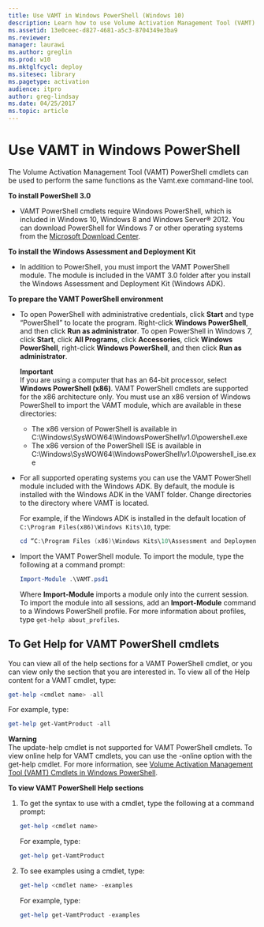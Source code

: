 ```yaml
---
title: Use VAMT in Windows PowerShell (Windows 10)
description: Learn how to use Volume Activation Management Tool (VAMT) PowerShell cmdlets to perform the same functions as the Vamt.exe command-line tool.
ms.assetid: 13e0ceec-d827-4681-a5c3-8704349e3ba9
ms.reviewer: 
manager: laurawi
ms.author: greglin
ms.prod: w10
ms.mktglfcycl: deploy
ms.sitesec: library
ms.pagetype: activation
audience: itpro
author: greg-lindsay
ms.date: 04/25/2017
ms.topic: article
---
```


# Use VAMT in Windows PowerShell

The Volume Activation Management Tool (VAMT) PowerShell cmdlets can be used to perform the same functions as the Vamt.exe command-line tool.

**To install PowerShell 3.0**
- VAMT PowerShell cmdlets require Windows PowerShell, which is included in Windows 10, Windows 8 and Windows Server® 2012. You can download PowerShell for Windows 7 or other operating systems from the [Microsoft Download Center](https://go.microsoft.com/fwlink/p/?LinkId=218356).

**To install the Windows Assessment and Deployment Kit**
- In addition to PowerShell, you must import the VAMT PowerShell module. The module is included in the VAMT 3.0 folder after you install the Windows Assessment and Deployment Kit (Windows ADK).

**To prepare the VAMT PowerShell environment**
- To open PowerShell with administrative credentials, click **Start** and type “PowerShell” to locate the program. Right-click **Windows PowerShell**, and then click **Run as administrator**. To open PowerShell in Windows 7, click **Start**, click **All Programs**, click **Accessories**, click **Windows PowerShell**, right-click **Windows PowerShell**, and then click **Run as administrator**.

  **Important**  
  If you are using a computer that has an 64-bit processor, select **Windows PowerShell (x86)**. VAMT PowerShell cmdlets are supported for the x86 architecture only. You must use an x86 version of Windows PowerShell to import the VAMT module, which are available in these directories:
  -   The x86 version of PowerShell is available in C:\\Windows\\SysWOW64\\WindowsPowerShell\\v1.0\\powershell.exe
  -   The x86 version of the PowerShell ISE is available in C:\\Windows\\SysWOW64\\WindowsPowerShell\\v1.0\\powershell\_ise.exe
- For all supported operating systems you can use the VAMT PowerShell module included with the Windows ADK. By default, the module is installed with the Windows ADK in the VAMT folder. Change directories to the directory where VAMT is located.

  For example, if the Windows ADK is installed in the default location of `C:\Program Files(x86)\Windows Kits\10`, type:
    
  ``` powershell
  cd “C:\Program Files (x86)\Windows Kits\10\Assessment and Deployment Kit\VAMT 3.0”
  ```
- Import the VAMT PowerShell module. To import the module, type the following at a command prompt:
  ``` powershell
  Import-Module .\VAMT.psd1
  ```
  Where **Import-Module** imports a module only into the current session. To import the module into all sessions, add an **Import-Module** command to a Windows PowerShell profile. For more information about profiles, type `get-help about_profiles`.

## To Get Help for VAMT PowerShell cmdlets

You can view all of the help sections for a VAMT PowerShell cmdlet, or you can view only the section that you are interested in. To view all of the Help content for a VAMT cmdlet, type:
``` powershell
get-help <cmdlet name> -all
```
For example, type:
``` powershell
get-help get-VamtProduct -all
```

**Warning**  
The update-help cmdlet is not supported for VAMT PowerShell cmdlets. To view online help for VAMT cmdlets, you can use the -online option with the get-help cmdlet. For more information, see [Volume Activation Management Tool (VAMT) Cmdlets in Windows PowerShell](https://go.microsoft.com/fwlink/p/?LinkId=242278).

**To view VAMT PowerShell Help sections**

1. To get the syntax to use with a cmdlet, type the following at a command prompt:
   ``` powershell
   get-help <cmdlet name>
   ```
   For example, type:
   ``` powershell
   get-help get-VamtProduct 
   ```
2. To see examples using a cmdlet, type:
   ``` powershell
   get-help <cmdlet name> -examples
   ```
   For example, type:
   ``` powershell
   get-help get-VamtProduct -examples
   ```
